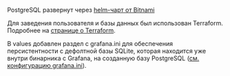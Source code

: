 PostgreSQL развернут через [helm-чарт от Bitnami](https://github.com/bitnami/charts/tree/main/bitnami/postgresql)

Для заведения пользователя и базы данных был использован Terraform. Подробнее на [странице о Terraform](terraform.md).

В values добавлен раздел с grafana.ini для обеспечения персистентности с дефолтной базы SQLite, которая находится уже внутри бинарника с Grafana, на созданную базу PostgreSQL ([см. конфигурацию grafana.ini](https://grafana.com/docs/grafana/latest/setup-grafana/configure-grafana/#database)).